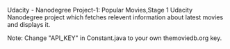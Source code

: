 Udacity - Nanodegree
Project-1: Popular Movies,Stage 1
Udacity Nanodegree project which fetches relevent information about latest movies and displays it.

Note: Change "API_KEY" in Constant.java to your own themoviedb.org key.


